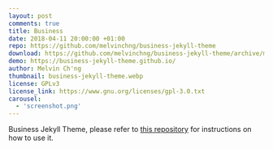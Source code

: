 ```yaml
---
layout: post
comments: true
title: Business
date: 2018-04-11 20:00:00 +01:00
repo: https://github.com/melvinchng/business-jekyll-theme
download: https://github.com/melvinchng/business-jekyll-theme/archive/master.zip
demo: https://business-jekyll-theme.github.io/
author: Melvin Ch'ng
thumbnail: business-jekyll-theme.webp
license: GPLv3
license_link: https://www.gnu.org/licenses/gpl-3.0.txt
carousel:
  - 'screenshot.png'
---
```


Business Jekyll Theme, please refer to [this repository](https://github.com/melvinchng/business-jekyll-theme) for instructions on how to use it.
